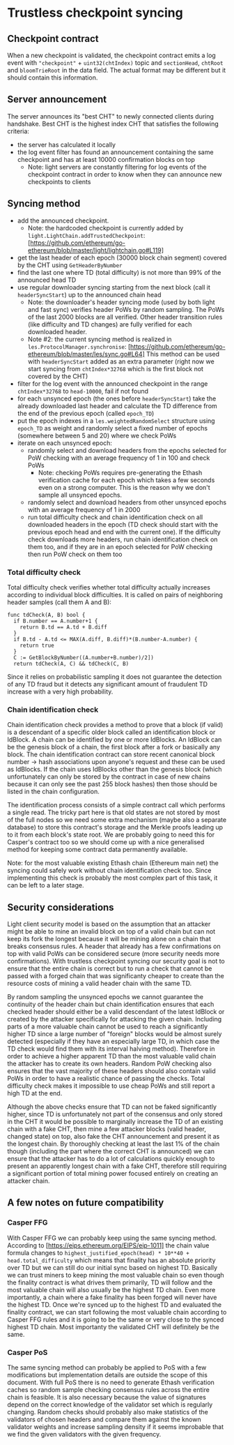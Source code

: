 # Trustless checkpoint syncing

## Checkpoint contract

When a new checkpoint is validated, the checkpoint contract emits a log event with `"checkpoint"` + `uint32(chtIndex)` topic and `sectionHead`, `chtRoot` and `bloomTrieRoot` in the data field. The actual format may be different but it should contain this information.

## Server announcement

The server announces its "best CHT" to newly connected clients during handshake. Best CHT is the highest index CHT that satisfies the following criteria:

- the server has calculated it locally
- the log event filter has found an announcement containing the same checkpoint and has at least 10000 confirmation blocks on top
  - Note: light servers are constantly filtering for log events of the checkpoint contract in order to know when they can announce new checkpoints to clients

## Syncing method

- add the announced checkpoint.
  - Note: the hardcoded checkpoint is currently added by `light.LightChain.addTrustedCheckpoint`: [https://github.com/ethereum/go-ethereum/blob/master/light/lightchain.go#L119]
- get the last header of each epoch (30000 block chain segment) covered by the CHT using `GetHeaderByNumber`
- find the last one where TD (total difficulty) is not more than 99% of the announced head TD
- use regular downloader syncing starting from the next block (call it `headerSyncStart`) up to the announced chain head
  - Note: the downloader's header syncing mode (used by both light and fast sync) verifies header PoWs by random sampling. The PoWs of the last 2000 blocks are all verified. Other header transition rules (like difficulty and TD changes) are fully verified for each downloaded header.
  - Note #2: the current syncing method is realized in `les.ProtocolManager.synchronise`: [https://github.com/ethereum/go-ethereum/blob/master/les/sync.go#L64] This method can be used with `headerSyncStart` added as an extra parameter (right now we start syncing from `chtIndex*32768` which is the first block not covered by the CHT)
- filter for the log event with the announced checkpoint in the range `chtIndex*32768` to `head-10000`, fail if not found
- for each unsynced epoch (the ones before `headerSyncStart`) take the already downloaded last header and calculate the TD difference from the end of the previous epoch (called `epoch_TD`)
- put the epoch indexes in a `les.weightedRandomSelect` structure using `epoch_TD` as weight and randomly select a fixed number of epochs (somewhere between 5 and 20) where we check PoWs
- iterate on each unsynced epoch:
  - randomly select and download headers from the epochs selected for PoW checking with an average frequency of 1 in 100 and check PoWs
    - Note: checking PoWs requires pre-generating the Ethash verification cache for each epoch which takes a few seconds even on a strong computer. This is the reason why we don't sample all unsynced epochs.
  - randomly select and download headers from other unsynced epochs with an average frequency of 1 in 2000
  - run total difficulty check and chain identification check on all downloaded headers in the epoch (TD check should start with the previous epoch head and end with the current one). If the difficulty check downloads more headers, run chain identification check on them too, and if they are in an epoch selected for PoW checking then run PoW check on them too

### Total difficulty check

Total difficulty check verifies whether total difficulty actually increases according to individual block difficulties. It is called on pairs of neighboring header samples (call them A and B):

```
func tdCheck(A, B) bool {
  if B.number == A.number+1 {
    return B.td == A.td + B.diff
  }
  if B.td - A.td <= MAX(A.diff, B.diff)*(B.number-A.number) {
    return true
  }
  C := GetBlockByNumber((A.number+B.number)/2])
  return tdCheck(A, C) && tdCheck(C, B)

```

Since it relies on probabilistic sampling it does not guarantee the detection of any TD fraud but it detects any significant amount of fraudulent TD increase with a very high probability.

### Chain identification check

Chain identification check provides a method to prove that a block (if valid) is a descendant of a specific older block called an identification block or IdBlock. A chain can be identified by one or more IdBlocks. An IdBlock can be the genesis block of a chain, the first block after a fork or basically any block. The chain identification contract can store recent canonical block number -> hash associations upon anyone's request and these can be used as IdBlocks. If the chain uses IdBlocks other than the genesis block (which unfortunately can only be stored by the contract in case of new chains because it can only see the past 255 block hashes) then those should be listed in the chain configuration.

The identification process consists of a simple contract call which performs a single read. The tricky part here is that old states are not stored by most of the full nodes so we need some extra mechanism (maybe also a separate database) to store this contract's storage and the Merkle proofs leading up to it from each block's state root. We are probably going to need this for Casper's contract too so we should come up with a nice generalised method for keeping some contract data permanently available.

Note: for the most valuable existing Ethash chain (Ethereum main net) the syncing could safely work without chain identification check too. Since implementing this check is probably the most complex part of this task, it can be left to a later stage.

## Security considerations

Light client security model is based on the assumption that an attacker might be able to mine an invalid block on top of a valid chain but can not keep its fork the longest because it will be mining alone on a chain that breaks consensus rules. A header that already has a few confirmations on top with valid PoWs can be considered secure (more security needs more confirmations). With trustless checkpoint syncing our security goal is not to ensure that the entire chain is correct but to run a check that cannot be passed with a forged chain that was significanty cheaper to create than the resource costs of mining a valid header chain with the same TD.

By random sampling the unsynced epochs we cannot guarantee the continuity of the header chain but chain identification ensures that each checked header should either be a valid descendant of the latest IdBlock or created by the attacker specifically for attacking the given chain. Including parts of a more valuable chain cannot be used to reach a significantly higher TD since a large number of "foreign" blocks would be almost surely detected (especially if they have an especially large TD, in which case the TD check would find them with its interval halving method). Therefore in order to achieve a higher apparent TD than the most valuable valid chain the attacker has to create its own headers. Random PoW checking also ensures that the vast majority of these headers should also contain valid PoWs in order to have a realistic chance of passing the checks. Total difficulty check makes it impossible to use cheap PoWs and still report a high TD at the end.

Although the above checks ensure that TD can not be faked significantly higher, since TD is unfortunately not part of the consensus and only stored in the CHT it would be possible to marginally increase the TD of an existing chain with a fake CHT, then mine a few attacker blocks (valid header, changed state) on top, also fake the CHT announcement and present it as the longest chain. By thoroughly checking at least the last 1% of the chain though (including the part where the correct CHT is announced) we can ensure that the attacker has to do a lot of calculations quickly enough to present an apparently longest chain with a fake CHT, therefore still requiring a significant portion of total mining power focused entirely on creating an attacker chain.

## A few notes on future compatibility

### Casper FFG

With Casper FFG we can probably keep using the same syncing method. According to [https://eips.ethereum.org/EIPS/eip-1011] the chain value formula changes to `highest_justified_epoch(head) * 10**40 + head.total_difficulty` which means that finality has an absolute priority over TD but we can still do our initial sync based on highest TD. Basically we can trust miners to keep mining the most valuable chain so even though the finality contract is what drives them primarily, TD will follow and the most valuable chain will also usually be the highest TD chain. Even more importantly, a chain where a fake finality has been forged will never have the highest TD. Once we're synced up to the highest TD and evaluated the finality contract, we can start following the most valuable chain according to Casper FFG rules and it is going to be the same or very close to the synced highest TD chain. Most importanty the validated CHT will definitely be the same.

### Casper PoS

The same syncing method can probably be applied to PoS with a few modifications but implementation details are outside the scope of this document. With full PoS there is no need to generate Ethash verification caches so random sample checking consensus rules across the entire chain is feasible. It is also necessary because the value of signatures depend on the correct knowledge of the validator set which is regularly changing. Random checks should probably also make statistics of the validators of chosen headers and compare them against the known validator weights and increase sampling density if it seems improbable that we find the given validators with the given frequency.

